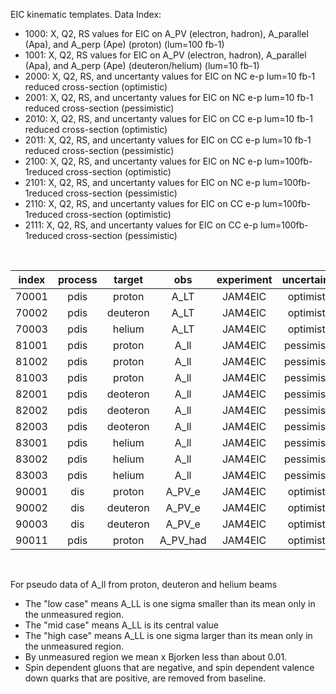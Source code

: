 EIC kinematic templates.  Data Index:

- 1000: X, Q2, RS values for EIC on A_PV (electron, hadron), A_parallel (Apa), and A_perp (Ape) (proton) (lum=100 fb-1)
- 1001: X, Q2, RS values for EIC on A_PV (electron, hadron), A_parallel (Apa), and A_perp (Ape) (deuteron/helium) (lum=10 fb-1)
- 2000: X, Q2, RS, and uncertanty values for EIC on NC e-p lum=10 fb-1 reduced cross-section (optimistic)
- 2001: X, Q2, RS, and uncertanty values for EIC on NC e-p lum=10 fb-1 reduced cross-section (pessimistic)
- 2010: X, Q2, RS, and uncertanty values for EIC on CC e-p lum=10 fb-1 reduced cross-section (optimistic)
- 2011: X, Q2, RS, and uncertanty values for EIC on CC e-p lum=10 fb-1 reduced cross-section (pessimistic)
- 2100: X, Q2, RS, and uncertanty values for EIC on NC e-p lum=100fb-1reduced cross-section (optimistic)
- 2101: X, Q2, RS, and uncertanty values for EIC on NC e-p lum=100fb-1reduced cross-section (pessimistic)
- 2110: X, Q2, RS, and uncertanty values for EIC on CC e-p lum=100fb-1reduced cross-section (optimistic)
- 2111: X, Q2, RS, and uncertanty values for EIC on CC e-p lum=100fb-1reduced cross-section (pessimistic)

<br>

| index |  process | target   | obs      | experiment     | uncertainty       | parameterization  | comment           |
| :--:  |  :--:    | :--:     | :--:     | :--:           | :--:              | :--:              | :--:              |
| 70001 |  pdis    | proton   | A_LT     | JAM4EIC        | optimistic        | ---               | ---
| 70002 |  pdis    | deuteron | A_LT     | JAM4EIC        | optimistic        | ---               | ---
| 70003 |  pdis    | helium   | A_LT     | JAM4EIC        | optimistic        | ---               | ---
| 81001 |  pdis    | proton   | A_ll     | JAM4EIC        | pessimistic       | valence           | high case |
| 81002 |  pdis    | proton   | A_ll     | JAM4EIC        | pessimistic       | valence           | mid case  |
| 81003 |  pdis    | proton   | A_ll     | JAM4EIC        | pessimistic       | valence           | low case  |
| 82001 |  pdis    | deoteron | A_ll     | JAM4EIC        | pessimistic       | valence           | high case |
| 82002 |  pdis    | deoteron | A_ll     | JAM4EIC        | pessimistic       | valence           | mid case  |
| 82003 |  pdis    | deoteron | A_ll     | JAM4EIC        | pessimistic       | valence           | low case  |
| 83001 |  pdis    | helium   | A_ll     | JAM4EIC        | pessimistic       | valence           | high case |
| 83002 |  pdis    | helium   | A_ll     | JAM4EIC        | pessimistic       | valence           | mid case  |
| 83003 |  pdis    | helium   | A_ll     | JAM4EIC        | pessimistic       | valence           | low case  |
| 90001 |  dis     | proton   | A_PV_e   | JAM4EIC        | optimistic        | ---               | 100 fb-1
| 90002 |  dis     | deuteron | A_PV_e   | JAM4EIC        | optimistic        | ---               | 10  fb-1
| 90003 |  dis     | deuteron | A_PV_e   | JAM4EIC        | optimistic        | ---               | 100 fb-1
| 90011 |  pdis    | proton   | A_PV_had | JAM4EIC        | optimistic        | ---               | ---

<br>

For pseudo data of A_ll from proton, deuteron and helium beams

- The "low case" means A_LL is one sigma smaller than its mean only in the unmeasured region.
- The "mid case" means A_LL is its central value
- The "high case" means A_LL is one sigma larger than its mean only in the unmeasured region.
- By unmeasured region we mean x Bjorken less than about 0.01.
- Spin dependent gluons that are negative, and spin dependent valence down quarks that are positive, are removed from baseline.
